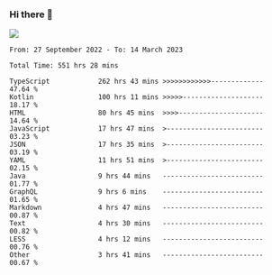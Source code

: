 ### Hi there 👋

<!--<a href="https://github.com/search?o=desc&q=author%3Abushiyi&s=committer-date&type=Commits">-->
<!--    <img align="center" height = "178" src="https://github-readme-stats.vercel.app/api?username=bushiyi&count_private=true&show_icons=true&theme=noctis_minimus&hide=contribs&include_all_commits=true" />-->
<!--</a>-->
<!--<a href="https://github.com/bushiyi?tab=repositories">-->
<!--    <img align="center" height = "178" src="https://github-readme-stats.vercel.app/api/top-langs/?username=bushiyi&count_private=true&theme=noctis_minimus" />-->
<!--</a>-->
 
<!-- [![Ashutosh's github activity graph](https://activity-graph.herokuapp.com/graph?username=bushiyi&theme=react&bg_color=1B2932&point=698B69&line=698B69)](https://github.com/ashutosh00710/github-readme-activity-graph)
 -->


![](https://raw.githubusercontent.com/bushiyi/bushiyi/master/assets/github-contribution-grid-snake.svg)

<!--START_SECTION:waka-->

```text
From: 27 September 2022 - To: 14 March 2023

Total Time: 551 hrs 28 mins

TypeScript            262 hrs 43 mins >>>>>>>>>>>>-------------   47.64 %
Kotlin                100 hrs 11 mins >>>>>--------------------   18.17 %
HTML                  80 hrs 45 mins  >>>>---------------------   14.64 %
JavaScript            17 hrs 47 mins  >------------------------   03.23 %
JSON                  17 hrs 35 mins  >------------------------   03.19 %
YAML                  11 hrs 51 mins  >------------------------   02.15 %
Java                  9 hrs 44 mins   -------------------------   01.77 %
GraphQL               9 hrs 6 mins    -------------------------   01.65 %
Markdown              4 hrs 47 mins   -------------------------   00.87 %
Text                  4 hrs 30 mins   -------------------------   00.82 %
LESS                  4 hrs 12 mins   -------------------------   00.76 %
Other                 3 hrs 41 mins   -------------------------   00.67 %
```

<!--END_SECTION:waka-->

